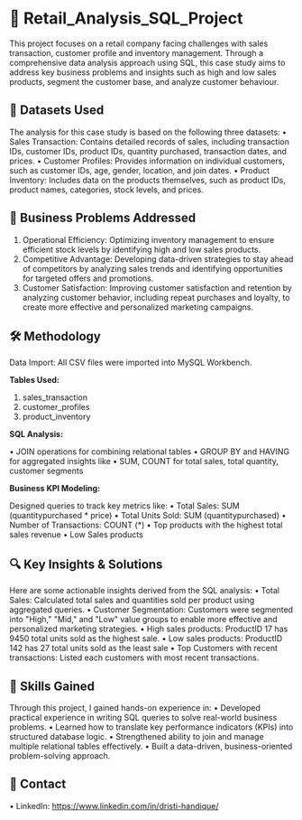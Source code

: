 # 📌 Retail_Analysis_SQL_Project
This project focuses on a retail company facing challenges with sales transaction, customer profile and inventory management. Through a comprehensive data analysis approach using SQL, this case study aims to address key business problems and insights such as high and low sales products, segment the customer base, and analyze customer behaviour.

## 📂 Datasets Used

The analysis for this case study is based on the following three datasets:
•	Sales Transaction: Contains detailed records of sales, including transaction IDs, customer IDs, product IDs, quantity purchased, transaction dates, and prices.
•	Customer Profiles: Provides information on individual customers, such as customer IDs, age, gender, location, and join dates.
•	Product Inventory: Includes data on the products themselves, such as product IDs, product names, categories, stock levels, and prices.

## 🎯 Business Problems Addressed

1.	Operational Efficiency: Optimizing inventory management to ensure efficient stock levels by identifying high and low sales products.
2.	Competitive Advantage: Developing data-driven strategies to stay ahead of competitors by analyzing sales trends and identifying opportunities for targeted offers and promotions.
3.	Customer Satisfaction: Improving customer satisfaction and retention by analyzing customer behavior, including repeat purchases and loyalty, to create more effective and personalized marketing campaigns.

## 🛠️ Methodology

Data Import: All CSV files were imported into MySQL Workbench.

**Tables Used:** 

1. sales_transaction
2. customer_profiles
3. product_inventory

 **SQL Analysis:**
 
•	JOIN operations for combining relational tables
•	GROUP BY and HAVING for aggregated insights like 
•	SUM, COUNT for total sales, total quantity, customer segments


**Business KPI Modeling:**

Designed queries to track key metrics like:
•	Total Sales: SUM (quantitypurchased * price)
•	Total Units Sold: SUM (quantitypurchased)
•	Number of Transactions: COUNT (*) 
•	Top products with the highest total sales revenue
•	Low Sales products 

## 🔍 Key Insights & Solutions

Here are some actionable insights derived from the SQL analysis:
•	Total Sales: Calculated total sales and quantities sold per product using aggregated queries.
•	Customer Segmentation: Customers were segmented into "High," "Mid," and "Low" value groups to enable more effective and personalized marketing strategies.
•	High sales products: ProductID 17 has 9450 total units sold as the highest sale.
•	Low sales products: ProductID 142 has 27 total units sold as the least sale
•	Top Customers with recent transactions: Listed each customers with most recent transactions.

## 🧠 Skills Gained

Through this project, I gained hands-on experience in:
•	Developed practical experience in writing SQL queries to solve real-world business problems.
•	Learned how to translate key performance indicators (KPIs) into structured database logic.
•	Strengthened ability to join and manage multiple relational tables effectively.
•	Built a data-driven, business-oriented problem-solving approach.

## 👤 Contact

•	LinkedIn: https://www.linkedin.com/in/dristi-handique/ 





